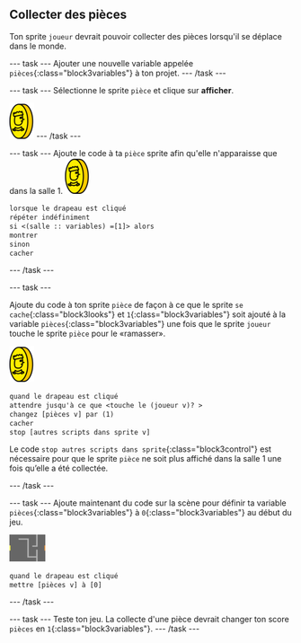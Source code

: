## Collecter des pièces

Ton sprite `joueur` devrait pouvoir collecter des pièces lorsqu'il se déplace dans le monde.

\--- task \--- Ajouter une nouvelle variable appelée `pièces`{:class="block3variables"} à ton projet. \--- /task \---

\--- task \--- Sélectionne le sprite `pièce` et clique sur **afficher**.

![capture d'écran](images/coin.png) \--- /task \---

\--- task \--- Ajoute le code à ta `pièce` sprite afin qu'elle n'apparaisse que dans la salle 1. ![capture d'écran](images/coin.png)

```blocks3
lorsque le drapeau est cliqué
répéter indéfiniment
si <(salle :: variables) =[1]> alors
montrer 
sinon
cacher
```

\--- /task \---

\--- task \---

Ajoute du code à ton sprite `pièce` de façon à ce que le sprite `se cache`{:class="block3looks"} et `1`{:class="block3variables"} soit ajouté à la variable `pièces`{:class="block3variables"} une fois que le sprite `joueur` touche le sprite `pièce` pour le «ramasser».

![pièce de monnaie](images/coin.png)

```blocks3
quand le drapeau est cliqué 
attendre jusqu'à ce que <touche le (joueur v)? >
changez [pièces v] par (1)
cacher
stop [autres scripts dans sprite v]
```

Le code `stop autres scripts dans sprite`{:class="block3control"} est nécessaire pour que le sprite `pièce` ne soit plus affiché dans la salle 1 une fois qu’elle a été collectée.

\--- /task \---

\--- task \--- Ajoute maintenant du code sur la scène pour définir ta variable `pièces`{:class="block3variables"} à `0`{:class="block3variables"} au début du jeu.

![scène](images/stage.png)

```blocks3
quand le drapeau est cliqué
mettre [pièces v] à [0]
```

\--- /task \---

\--- task \--- Teste ton jeu. La collecte d'une pièce devrait changer ton score `pièces` en `1`{:class="block3variables"}. \--- /task \---
